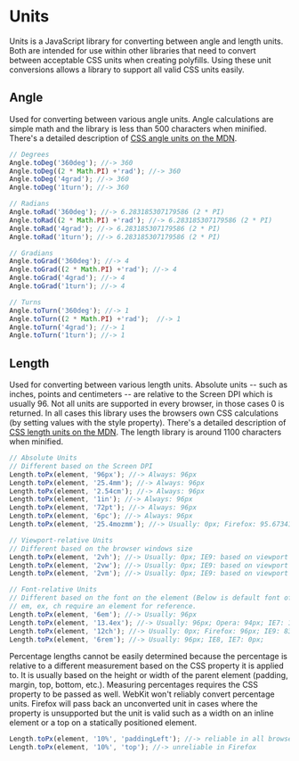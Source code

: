# Units
Units is a JavaScript library for converting between angle and length units. Both are intended for use within other libraries that need to convert between acceptable CSS units when creating polyfills. Using these unit conversions allows a library to support all valid CSS units easily.

## Angle
Used for converting between various angle units. Angle calculations are simple math and the library is less than 500 characters when minified. There's a detailed description of [CSS angle units on the MDN](https://developer.mozilla.org/en/CSS/angle).

```javascript
// Degrees
Angle.toDeg('360deg'); //-> 360
Angle.toDeg((2 * Math.PI) +'rad'); //-> 360
Angle.toDeg('4grad'); //-> 360
Angle.toDeg('1turn'); //-> 360

// Radians
Angle.toRad('360deg'); //-> 6.283185307179586 (2 * PI)
Angle.toRad((2 * Math.PI) +'rad'); //-> 6.283185307179586 (2 * PI)
Angle.toRad('4grad'); //-> 6.283185307179586 (2 * PI)
Angle.toRad('1turn'); //-> 6.283185307179586 (2 * PI)

// Gradians
Angle.toGrad('360deg'); //-> 4
Angle.toGrad((2 * Math.PI) +'rad'); //-> 4
Angle.toGrad('4grad'); //-> 4
Angle.toGrad('1turn'); //-> 4

// Turns
Angle.toTurn('360deg'); //-> 1
Angle.toTurn((2 * Math.PI) +'rad');  //-> 1
Angle.toTurn('4grad'); //-> 1
Angle.toTurn('1turn'); //-> 1
```

## Length
Used for converting between various length units. Absolute units -- such as inches, points and centimeters -- are relative to the Screen DPI which is usually 96. Not all units are supported in every browser, in those cases 0 is returned. In all cases this library uses the browsers own CSS calculations (by setting values with the style property). There's a detailed description of [CSS length units on the MDN](https://developer.mozilla.org/en/CSS/length). The length library is around 1100 characters when minified.

```javascript
// Absolute Units
// Different based on the Screen DPI
Length.toPx(element, '96px'); //-> Always: 96px
Length.toPx(element, '25.4mm'); //-> Always: 96px
Length.toPx(element, '2.54cm'); //-> Always: 96px
Length.toPx(element, '1in'); //-> Always: 96px
Length.toPx(element, '72pt'); //-> Always: 96px
Length.toPx(element, '6pc'); //-> Always: 96px
Length.toPx(element, '25.4mozmm'); //-> Usually: 0px; Firefox: 95.673418px

// Viewport-relative Units
// Different based on the browser windows size
Length.toPx(element, '2vh'); //-> Usually: 0px; IE9: based on viewport height
Length.toPx(element, '2vw'); //-> Usually: 0px; IE9: based on viewport width
Length.toPx(element, '2vm'); //-> Usually: 0px; IE9: based on viewport height/width

// Font-relative Units
// Different based on the font on the element (Below is default font of 16px serif font)
// em, ex, ch require an element for reference.
Length.toPx(element, '6em'); //-> Usually: 96px
Length.toPx(element, '13.4ex'); //-> Usually: 96px; Opera: 94px; IE7: 107px; Safari: 112px;
Length.toPx(element, '12ch'); //-> Usually: 0px; Firefox: 96px; IE9: 83.2px
Length.toPx(element, '6rem'); //-> Usually: 96px; IE8, IE7: 0px;
```

Percentage lengths cannot be easily determined because the percentage is relative to a different measurement based on the CSS property it is applied to. It is usually based on the height or width of the parent element (padding, margin, top, bottom, etc.). Measuring percentages requires the CSS property to be passed as well. WebKit won't reliably convert percentage units. Firefox will pass back an unconverted unit in cases where the property is unsupported but the unit is valid such as a width on an inline element or a top on a statically positioned element.

```javascript
Length.toPx(element, '10%', 'paddingLeft'); //-> reliable in all browsers
Length.toPx(element, '10%', 'top'); //-> unreliable in Firefox
```
    